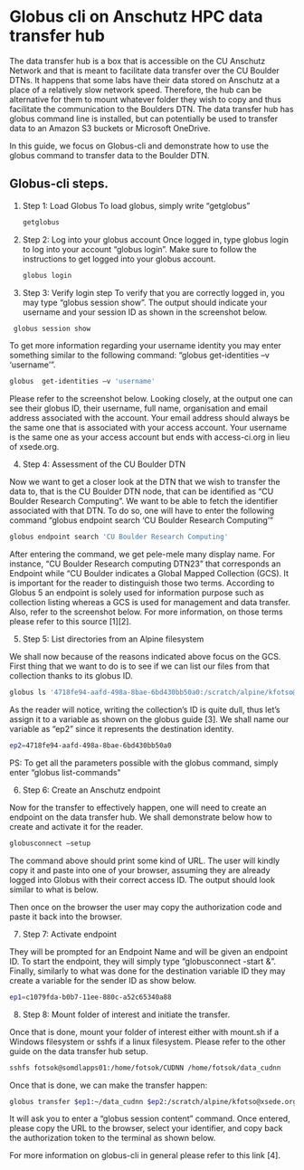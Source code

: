 **Globus cli on Anschutz HPC data transfer hub**
===============================================

The data transfer hub is a box that is accessible on the CU Anschutz Network and that is meant to facilitate data transfer over the CU Boulder DTNs. 
It happens that some labs have their data stored on Anschutz at a place of a relatively slow network speed. 
Therefore, the hub can be alternative for them to mount whatever folder they wish to copy and thus facilitate the communication to the Boulders DTN. 
The data transfer hub has globus command line is installed, but can potentially be used to transfer data to an Amazon S3 buckets or Microsoft OneDrive. 

In this guide, we focus on Globus-cli and demonstrate how to use the globus command to transfer data to the Boulder DTN. 

## Globus-cli steps.

1) Step 1: Load Globus
   To load globus, simply write “getglobus”

   ```bash
   getglobus
   ```

2) Step 2: Log into your globus account
   Once logged in, type globus login to log into your account “globus login”.
   Make sure to follow the instructions to get logged into your globus account.

   ```bash
   globus login
   ```

3) Step 3: Verify login step
  To verify that you are correctly logged in, you may type “globus session show”. 
  The output should indicate your username and your session ID as shown in the screenshot below. 

  ```bash
   globus session show
   ```
  To get more information regarding your username identity you may enter something similar to the following command: “globus  get-identities –v ‘username’”. 

  ```bash
  globus  get-identities –v 'username'
  ```

  Please refer to the screenshot below. Looking closely, at the output one can see their globus ID, their username, full name, organisation and email address associated with the account. 
  Your email address should always be the same one that is associated with your access account. 
  Your username is the same one as your access account but ends with access-ci.org in lieu of xsede.org. 

4) Step 4: Assessment of the CU Boulder DTN

  Now we want to get a closer look at the DTN that we wish to transfer the data to, that is the CU Boulder DTN node, that can be identified as “CU Boulder Research Computing”.
  We want to be able to fetch the identifier associated with that DTN.
  To do so, one will have to enter the following command “globus endpoint search ‘CU Boulder Research Computing’”

  ```bash
  globus endpoint search 'CU Boulder Research Computing'
  ```

  After entering the command, we get pele-mele many display name. 
  For instance, “CU Boulder Research computing DTN23” that corresponds an Endpoint while “CU Boulder indicates a Global Mapped Collection (GCS). 
  It is important for the reader to distinguish those two terms. According to Globus 5 an endpoint is solely used for information purpose such as collection listing whereas a GCS is used for management and data transfer. Also, refer to the screenshot below. For more information, on those terms please refer to this source [1][2].


  5) Step 5: List directories from an Alpine filesystem

  We shall now because of the reasons indicated above focus on the GCS. 
  First thing that we want to do is to see if we can list our files from that collection thanks to its globus ID.

  ```bash
  globus ls '4718fe94-aafd-498a-8bae-6bd430bb50a0:/scratch/alpine/kfotso@xsede.org' 
  ```
  As the reader will notice, writing the collection’s ID is quite dull, thus let’s assign it to a variable as shown on the globus guide [3]. We shall name our variable as “ep2” since it    represents the destination identity. 

  ```bash
 ep2=4718fe94-aafd-498a-8bae-6bd430bb50a0
  ```

   PS: To get all the parameters possible with the globus command, simply enter “globus list-commands" 

  6) Step 6: Create an Anschutz endpoint

  Now for the transfer to effectively happen, one will need to create an endpoint on the data transfer hub. We shall demonstrate below how to create and activate it for the reader. 
 
  ```bash
  globusconnect –setup
  ```

The command above should print some kind of URL. The user will kindly copy it and paste into one of your browser, assuming they are already logged into Globus with their correct access ID. The output should look similar to what is below. 

 
Then once on the browser the user may copy the authorization code and paste it back into the browser. 

  7) Step 7: Activate endpoint

  They will be prompted for an Endpoint Name and will be given an endpoint ID. To start the endpoint, they will simply type “globusconnect -start &”. 
  Finally, similarly to what was done for the destination variable ID they may create a variable for the sender ID as show below.  
  
  ```bash
  ep1=c1079fda-b0b7-11ee-880c-a52c65340a88
  ```

 8) Step 8: Mount folder of interest and initiate the transfer.

 Once that is done, mount your folder of interest either with mount.sh if a Windows filesystem or sshfs if a linux filesystem. Please refer to the other guide on the data transfer hub setup. 

```bash
sshfs fotsok@somdlapps01:/home/fotsok/CUDNN /home/fotsok/data_cudnn 
```
 
Once that is done, we can make the transfer happen: 

```bash
globus transfer $ep1:~/data_cudnn $ep2:/scratch/alpine/kfotso@xsede.org  --recursive --label "Test 1" 
```

It will ask you to enter a “globus session content” command. Once entered, please copy the URL to the browser, select your identifier, and copy back the authorization token to the terminal as shown below. 

For more information on globus-cli in general please refer to this link [4]. 

  


   

